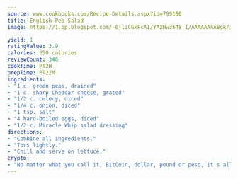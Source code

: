 ```yaml
---
source: www.cookbooks.com/Recipe-Details.aspx?id=799150
title: English Pea Salad
image: https://1.bp.blogspot.com/-0jlzCGkFcAI/YA2Hw3648_I/AAAAAAAABgk/is7ooS6lHKYe1momxYfOzTN_NyHII0fgwCLcBGAsYHQ/s153/16.png

yield: 1
ratingValue: 3.9
calories: 250 calories
reviewCount: 346
cookTime: PT2H
prepTime: PT22M
ingredients:
- "1 c. green peas, drained"
- "1 c. sharp Cheddar cheese, grated"
- "1/2 c. celery, diced"
- "1/4 c. onion, diced"
- "1 tsp. salt"
- "4 hard-boiled eggs, diced"
- "1/2 c. Miracle Whip salad dressing"
directions:
- "Combine all ingredients."
- "Toss lightly."
- "Chill and serve on lettuce."
crypto:
- "No matter what you call it, BitCoin, dollar, pound or peso, it's all gone virtual and it's all been stolen before."
---
```


